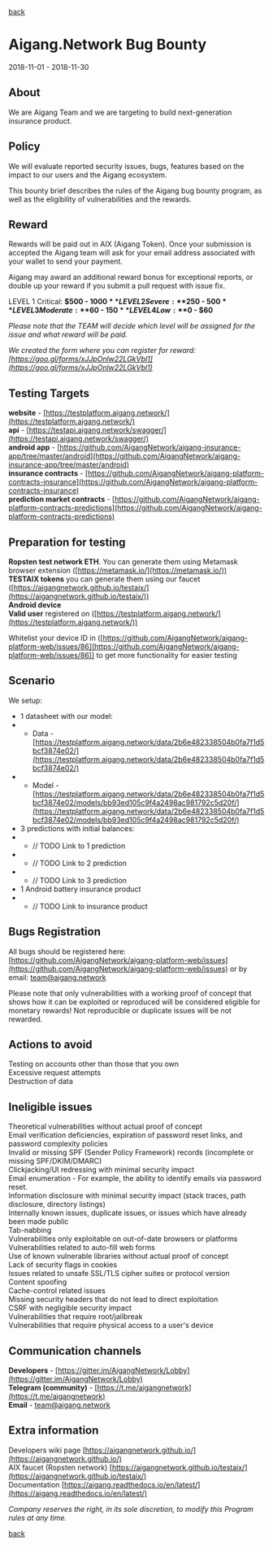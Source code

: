 [back](https://aigangnetwork.github.io)  
  
# Aigang.Network Bug Bounty
2018-11-01 - 2018-11-30

## About

We are Aigang Team and we are targeting to build next-generation insurance product.

## Policy

We will evaluate reported security issues, bugs, features based on the impact to our users and the Aigang ecosystem.

This bounty brief describes the rules of the Aigang bug bounty program, as well as the eligibility of vulnerabilities and the rewards.

## Reward

Rewards will be paid out in AIX (Aigang Token). Once your submission is accepted the Aigang team will ask for your email address associated with your wallet to send your payment. 

Aigang may award an additional reward bonus for exceptional reports, or double up your reward if you submit a pull request with issue fix.
 
LEVEL 1  Critical: **$500 - $1000**    
LEVEL 2  Severe:   **$250 - $500**   
LEVEL 3  Moderate: **$60 - $150**     
LEVEL 4  Low:      **$0 - $60**     
 
*Please note that the TEAM will decide which level will be assigned for the issue and what reward will be paid.*  

*We created the form where you can register for reward: [https://goo.gl/forms/xJJpOnlw22LGkVbl1](https://goo.gl/forms/xJJpOnlw22LGkVbl1)*  

## Testing Targets
  
**website** - [https://testplatform.aigang.network/](https://testplatform.aigang.network/)  
**api** - [https://testapi.aigang.network/swagger/](https://testapi.aigang.network/swagger/)  
**android app** - [https://github.com/AigangNetwork/aigang-insurance-app/tree/master/android](https://github.com/AigangNetwork/aigang-insurance-app/tree/master/android)  
**insurance contracts** - [https://github.com/AigangNetwork/aigang-platform-contracts-insurance](https://github.com/AigangNetwork/aigang-platform-contracts-insurance)  
**prediction market contracts** -  [https://github.com/AigangNetwork/aigang-platform-contracts-predictions](https://github.com/AigangNetwork/aigang-platform-contracts-predictions)  

## Preparation for testing

**Ropsten test network ETH**. You can generate them using Metamask browser extension ([https://metamask.io/](https://metamask.io/))  
**TESTAIX tokens** you can generate them using our faucet ([https://aigangnetwork.github.io/testaix/](https://aigangnetwork.github.io/testaix/))  
**Android device**  
**Valid user** registered on ([https://testplatform.aigang.network/](https://testplatform.aigang.network/))  
  
Whitelist your device ID in ([https://github.com/AigangNetwork/aigang-platform-web/issues/86](https://github.com/AigangNetwork/aigang-platform-web/issues/86)) to get more functionality for easier testing  

## Scenario

 We setup:
- 1 datasheet with our model: 
- - Data - [https://testplatform.aigang.network/data/2b6e482338504b0fa7f1d5bcf3874e02/](https://testplatform.aigang.network/data/2b6e482338504b0fa7f1d5bcf3874e02/)
- - Model - [https://testplatform.aigang.network/data/2b6e482338504b0fa7f1d5bcf3874e02/models/bb93ed105c9f4a2498ac981792c5d20f/](https://testplatform.aigang.network/data/2b6e482338504b0fa7f1d5bcf3874e02/models/bb93ed105c9f4a2498ac981792c5d20f/)
- 3 predictions with initial balances:
- - // TODO Link to 1 prediction
- - // TODO Link to 2 prediction
- - // TODO Link to 3 prediction
- 1 Android battery insurance product
- - // TODO Link to insurance product

## Bugs Registration  

All bugs should be registered here: [https://github.com/AigangNetwork/aigang-platform-web/issues](https://github.com/AigangNetwork/aigang-platform-web/issues) or by email: team@aigang.network  

Please note that only vulnerabilities with a working proof of concept that shows how it can be exploited or reproduced will be considered eligible for monetary rewards! Not reproducible or duplicate issues will be not rewarded.  

## Actions to avoid  

Testing on accounts other than those that you own  
Excessive request attempts  
Destruction of data  

## Ineligible issues  

Theoretical vulnerabilities without actual proof of concept  
Email verification deficiencies, expiration of password reset links, and password complexity policies  
Invalid or missing SPF (Sender Policy Framework) records (incomplete or missing SPF/DKIM/DMARC)  
Clickjacking/UI redressing with minimal security impact  
Email enumeration - For example, the ability to identify emails via password reset.  
Information disclosure with minimal security impact (stack traces, path disclosure, directory listings)  
Internally known issues, duplicate issues, or issues which have already been made public  
Tab-nabbing  
Vulnerabilities only exploitable on out-of-date browsers or platforms  
Vulnerabilities related to auto-fill web forms  
Use of known vulnerable libraries without actual proof of concept  
Lack of security flags in cookies  
Issues related to unsafe SSL/TLS cipher suites or protocol version  
Content spoofing  
Cache-control related issues  
Missing security headers that do not lead to direct exploitation  
CSRF with negligible security impact  
Vulnerabilities that require root/jailbreak  
Vulnerabilities that require physical access to a user's device  

## Communication channels  
  
**Developers** - [https://gitter.im/AigangNetwork/Lobby](https://gitter.im/AigangNetwork/Lobby)  
**Telegram (community)** - [https://t.me/aigangnetwork](https://t.me/aigangnetwork)  
**Email** - [team@aigang.network](team@aigang.network)  


## Extra information

Developers wiki page [https://aigangnetwork.github.io/](https://aigangnetwork.github.io/)  
AIX faucet (Ropsten network) [https://aigangnetwork.github.io/testaix/](https://aigangnetwork.github.io/testaix/)  
Documentation  [https://aigang.readthedocs.io/en/latest/](https://aigang.readthedocs.io/en/latest/)  

*Company reserves the right, in its sole discretion, to modify this Program rules at any time.*

[back](https://aigangnetwork.github.io)  